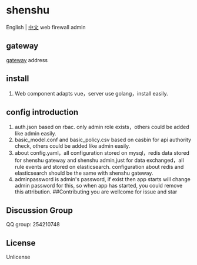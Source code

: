 # shenshu
English | [中文](./README.md)
web firewall admin

## gateway
[gateway](https://github.com/jixindatech/shenshu-gw) address

## install
1. Web component adapts vue，server use golang，install easily.

## config introduction
1. auth.json based on rbac. only admin role exists，others could be added like admin easily.
2. basic_model.conf and basic_policy.csv based on casbin for api authority check, others could be added like admin easily.
3. about config.yaml，all configuration stored on mysql，redis data stored for shenshu gateway and
shenshu admin,just for data exchanged，all rule events ard stored on elasticsearch.
configuration about redis and elasticsearch should be the same with shenshu gateway.
4. adminpassword is admin's password, if exist then app starts will change admin password
for this, so when app has started, you could remove this attribution.
##Contributing
you are wellcome for issue and star

## Discussion Group
QQ group: 254210748

## License
Unlicense



